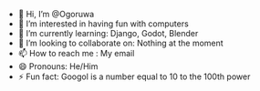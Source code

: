 - 👋 Hi, I’m @Ogoruwa
- 👀 I’m interested in having fun with computers
- 🌱 I’m currently learning: Django, Godot, Blender
- 💞️ I’m looking to collaborate on: Nothing at the moment
- 📫 How to reach me : My email
- 😄 Pronouns: He/Him
- ⚡ Fun fact: Googol is a number equal to 10 to the 100th power

<!---
Ogoruwa/Ogoruwa is a ✨ special ✨ repository because its `README.md` (this file) appears on your GitHub profile.
You can click the Preview link to take a look at your changes.
--->
